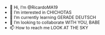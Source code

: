 - 👋 Hi, I’m @RicardoMA19
- 👀 I’m interested in CHICHOTAS
- 🌱 I’m currently learning GERADE DEUTSCH
- 💞️ I’m looking to collaborate WITH YOU, BABE
- 📫 How to reach me LOOK AT THE SKY

<!---
RicardoMA19/RicardoMA19 is a ✨ special ✨ repository because its `README.md` (this file) appears on your GitHub profile.
You can click the Preview link to take a look at your changes.
--->
